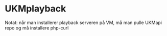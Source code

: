 UKMplayback
===========


Notat: når man installerer playback serveren på VM, må man pulle UKMapi repo og må installere php-curl

